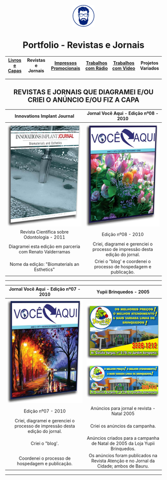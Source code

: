 <p align="center">
<a href="https://github.com/3DGuima">
  <img src="https://github.com/3DGuima/3DGuima/blob/dc8573070b20afbede441ea49ea88372232a8089/main-images/eu-icon-256x256-2020.png" alt="3DGuima" style="width:70px;height:70px;">
</a>
</p>

<h1 align="center">Portfolio - Revistas e Jornais</h1>

| [**Livros e Capas**](/livros-capas/livros-capas.md) | **Revistas e Jornais** | [**Impressos Promocionais**](/impressos-promocionais/impressos-promocionais.md) | [**Trabalhos com Rádio**](/trabalhos-radio/trabalhos-radio.md) | [**Trabalhos com Vídeo**](/trabalhos-video/trabalhos-video.md) | **Projetos Variados** |
| :-----: | :-----: | :-----: | :-----: | :-----: | :-----: |

----

<h2 align="center">REVISTAS E JORNAIS QUE DIAGRAMEI E/OU CRIEI O ANÚNCIO E/OU FIZ A CAPA</h2>

**Innovations Implant Journal** | **Jornal Você Aqui - Edição nº08 - 2010**
:---------------------------:|:------------------------------:
![](/revistas-jornais/003-revista-cientifica-odontologia-innovations-implant-journal-volume-6-numero-edicao-1-2011.jpg)  | ![](/revistas-jornais/002-jornal-voce-aqui-numero-edicao-8-2010.jpg) 
Revista Científica sobre Odontologia - 2011 | Edição nº08 - 2010
Diagramei esta edição em parceria com Renato Valderramas | Criei, diagramei e gerenciei o processo de impressão desta edição do jornal.
Nome da edição: "Biomaterials an Esthetics" | Criei o "blog' e coordenei o processo de hospedagem e publicação.

----

**Jornal Você Aqui - Edição nº07 - 2010** | **Yupii Brinquedos - 2005**
:--------------------:|:-----------:
![](/revistas-jornais/001-jornal-voce-aqui-numero-edicao-7-2010.jpg) | ![](/revistas-jornais/004-anuncio-jornal-da-cidade-revista-atencao-yupii-brinquedos-2005.jpg) |
Edição nº07 - 2010 | Anúncios para jornal e revista - Natal 2005
Criei, diagramei e gerenciei o processo de impressão desta edição do jornal. | Criei os anúncios da campanha.
Criei o "blog'. | Anúncios criados para a campanha de Natal de 2005 da Loja Yupii Brinquedos.
Coordenei o processo de hospedagem e publicação. |  Os anúncios foram publicados na Revista Atenção e no Jornal da Cidade; ambos de Bauru.

----

